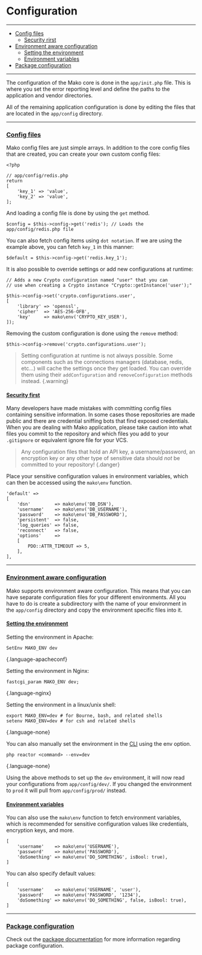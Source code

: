 # Configuration

--------------------------------------------------------

* [Config files](#config_files)
	- [Security rirst](#security_first)
* [Environment aware configuration](#environment_aware_configuration)
	- [Setting the environment](#environment_aware_configuration:setting_the_environment)
	- [Environment variables](#environment_aware_configuration:environment_variables)
* [Package configuration](#package_configuration)

--------------------------------------------------------

The configuration of the Mako core is done in the `app/init.php` file. This is where you set the error reporting level and define the paths to the application and vendor directories.

All of the remaining application configuration is done by editing the files that are located in the `app/config` directory.

--------------------------------------------------------

### <a id="config_files" href="#config_files">Config files</a>

Mako config files are just simple arrays. In addition to the core config files that are created, you can create your own custom config files:

```
<?php

// app/config/redis.php
return
[
	'key_1' => 'value',
	'key_2' => 'value',
];
```

And loading a config file is done by using the `get` method.

```
$config = $this->config->get('redis'); // Loads the app/config/redis.php file
```

You can also fetch config items using `dot notation`. If we are using the example above, you can fetch `key_1` in this manner:

```
$default = $this->config->get('redis.key_1');
```

It is also possible to override settings or add new configurations at runtime:

```
// Adds a new Crypto configuration named "user" that you can
// use when creating a Crypto instance "Crypto::getInstance('user');"

$this->config->set('crypto.configurations.user',
[
	'library' => 'openssl',
	'cipher'  => 'AES-256-OFB',
	'key'     => mako\env('CRYPTO_KEY_USER'),
]);
```

Removing the custom configuration is done using the `remove` method:

```
$this->config->remove('crypto.configurations.user');
```

> Setting configuration at runtime is not always possible. Some components such as the connections managers (database, redis, etc...) will cache the settings once they get loaded. You can override them using their `addConfiguration` and `removeConfiguration` methods instead.
{.warning}

#### <a id="security_first" href="#security_first">Security first</a>

Many developers have made mistakes with committing config files containing sensitive information. In some cases those repositories are made public and there are credential sniffing bots that find exposed credentials. When you are dealing with Mako application, please take caution into what files you commit to the repository and which files you add to your `.gitignore` or equivalent ignore file for your VCS. 

> Any configuration files that hold an API key, a username/password, an encryption key or any other type of sensitive data should _not_ be committed to your repository!
{.danger}

Place your sensitive configuration values in environment variables, which can then be accessed using the `mako\env` function.

```
'default' =>
[
	'dsn'         => mako\env('DB_DSN'),
	'username'    => mako\env('DB_USERNAME'),
	'password'    => mako\env('DB_PASSWORD'),
	'persistent'  => false,
	'log_queries' => false,
	'reconnect'   => false,
	'options'     =>
	[
		PDO::ATTR_TIMEOUT => 5,
	],
],
```

--------------------------------------------------------

### <a id="environment_aware_configuration" href="#environment_aware_configuration">Environment aware configuration</a>

Mako supports environment aware configuration. This means that you can have separate configuration files for your different environments. All you have to do is create a subdirectory with the name of your environment in the `app/config` directory and copy the environment specific files into it.

#### <a id="environment_aware_configuration:setting_the_environment" href="#environment_aware_configuration:setting_the_environment">Setting the environment</a>

Setting the environment in Apache:

```
SetEnv MAKO_ENV dev
```
{.language-apacheconf}

Setting the environment in Nginx:

```
fastcgi_param MAKO_ENV dev;
```
{.language-nginx}

Setting the environment in a linux/unix shell:

```
export MAKO_ENV=dev # for Bourne, bash, and related shells
setenv MAKO_ENV=dev # for csh and related shells
```
{.language-none}

You can also manually set the environment in the [CLI](:base_url:/docs/:version:/command-line:basics) using the env option.

```
php reactor <command> --env=dev
```
{.language-none}

Using the above methods to set up the `dev` environment, it will now read your configurations from `app/config/dev/`. If you changed the environment to `prod` it will pull from `app/config/prod/` instead.

#### <a id="environment_aware_configuration:environment_variables" href="#environment_aware_configuration:environment_variables">Environment variables</a>

You can also use the `mako\env` function to fetch environment variables, which is recommended for sensitive configuration values like credentials, encryption keys, and more.

```
[
	'username'    => mako\env('USERNAME'),
	'password'    => mako\env('PASSWORD'),
	'doSomething' => mako\env('DO_SOMETHING', isBool: true),
]
```

You can also specify default values:

```
[
	'username'    => mako\env('USERNAME', 'user'),
	'password'    => mako\env('PASSWORD', '1234'),
	'doSomething' => mako\env('DO_SOMETHING', false, isBool: true),
]
```

--------------------------------------------------------

### <a id="package_configuration" href="#package_configuration">Package configuration</a>

Check out the [package documentation](:base_url:/docs/:version:/packages:packages#configuration_i18n_and_views) for more information regarding package configuration.
